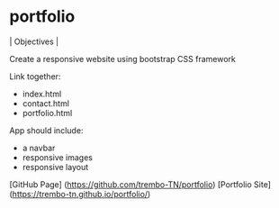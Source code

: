 # portfolio
| Objectives |

Create a responsive website using bootstrap CSS framework

Link together:
- index.html
- contact.html
- portfolio.html

App should include:
- a navbar
- responsive images
- responsive layout

[GitHub Page] (https://github.com/trembo-TN/portfolio)
[Portfolio Site] (https://trembo-tn.github.io/portfolio/)
